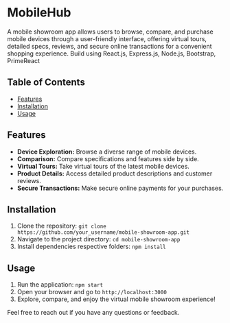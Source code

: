 
# MobileHub

A mobile showroom app allows users to browse, compare, and purchase mobile devices through a user-friendly interface, offering virtual tours, detailed specs, reviews, and secure online transactions for a convenient shopping experience. Build using React.js, Express.js, Node.js, Bootstrap, PrimeReact

## Table of Contents
  - [Features](#features)
  - [Installation](#installation)
  - [Usage](#usage)

## Features

- **Device Exploration:** Browse a diverse range of mobile devices.
- **Comparison:** Compare specifications and features side by side.
- **Virtual Tours:** Take virtual tours of the latest mobile devices.
- **Product Details:** Access detailed product descriptions and customer reviews.
- **Secure Transactions:** Make secure online payments for your purchases.

## Installation

1. Clone the repository: `git clone https://github.com/your_username/mobile-showroom-app.git`
2. Navigate to the project directory: `cd mobile-showroom-app`
3. Install dependencies respective folders: `npm install`

## Usage

1. Run the application: `npm start`
2. Open your browser and go to `http://localhost:3000`
3. Explore, compare, and enjoy the virtual mobile showroom experience!

Feel free to reach out if you have any questions or feedback.
 
